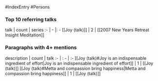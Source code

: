 #IndexEntry #Persons

### Top 10 referring talks
talk | count | series
:- | - |: -
[[Joy (talk)]] | 2 | [[2007 New Years Retreat Insight Meditation]]


### Paragraphs with 4+ mentions
description | count | talk
:- | : - | :-
[[Joy (talk)#Joy is an indispensable ingredient of effort\|Joy is an indispensable ingredient of effort]] | 1 | [[Joy (talk)]]
[[Joy (talk)#Metta and compassion bring happiness\|Metta and compassion bring happiness]] | 1 | [[Joy (talk)]]

